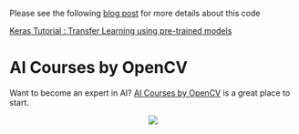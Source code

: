 Please see the following
[blog post](https://www.learnopencv.com/keras-tutorial-transfer-learning-using-pre-trained-models/)
for more details about this code

[Keras Tutorial : Transfer Learning using pre-trained models](https://www.learnopencv.com/keras-tutorial-transfer-learning-using-pre-trained-models/)

# AI Courses by OpenCV

Want to become an expert in AI?
[AI Courses by OpenCV](https://opencv.org/courses/) is a great place to start.

<a href="https://opencv.org/courses/">
<p align="center"> 
<img src="https://www.learnopencv.com/wp-content/uploads/2020/04/AI-Courses-By-OpenCV-Github.png">
</p>
</a>
